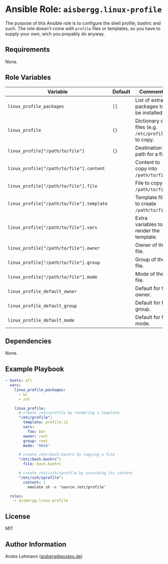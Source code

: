 # Ansible Role: `aisbergg.linux-profile`

The purpose of this Ansible role is to configure the shell profile, bashrc and such. The role doesn't come with `profile` files or templates, so you have to supply your own, wich you propably do anyway.

## Requirements

None.

## Role Variables

| Variable | Default | Comments |
|----------|---------|----------|
| `linux_profile_packages` | `[]` | List of extra packages to be installed. |
| `linux_profile` | `{}` | Dictionary of files (e.g. `/etc/profile`) to copy. |
| `linux_profile["/path/to/file"]` | `{}` | Destination path for a file. |
| `linux_profile["/path/to/file"].content` |  | Content to copy into `/path/to/file`. |
| `linux_profile["/path/to/file"].file` |  | File to copy to `/path/to/file`. |
| `linux_profile["/path/to/file"].template` |  | Template file to create `/path/to/file`. |
| `linux_profile["/path/to/file"].vars` |  | Extra variables to render the template. |
| `linux_profile["/path/to/file"].owner` |  | Owner of the file. |
| `linux_profile["/path/to/file"].group` |  | Group of the file. |
| `linux_profile["/path/to/file"].mode` |  | Mode of the file. |
| `linux_profile_default_owner` |  | Default for file owner. |
| `linux_profile_default_group` |  | Default for file group. |
| `linux_profile_default_mode` |  | Default for file mode. |

## Dependencies

None.

## Example Playbook

```yaml
- hosts: all
  vars:
    linux_profile_packages:
      - bc
      - zsh

    linux_profile:
      # create /etc/profile by rendering a template
      "/etc/profile":
        template: profile.j2
        vars:
          foo: bar
        owner: root
        group: root
        mode: "0644"

      # create /etc/bash.bashrc by copying a file
      "/etc/bash.bashrc":
        file: bash.bashrc

      # create /etc/zsh/zprofile by providing its content
      "/etc/zsh/zprofile":
        content: |
          emulate sh -c 'source /etc/profile'

  roles:
    - aisbergg.linux-profile
```

## License

MIT

## Author Information

Andre Lehmann (aisberg@posteo.de)
